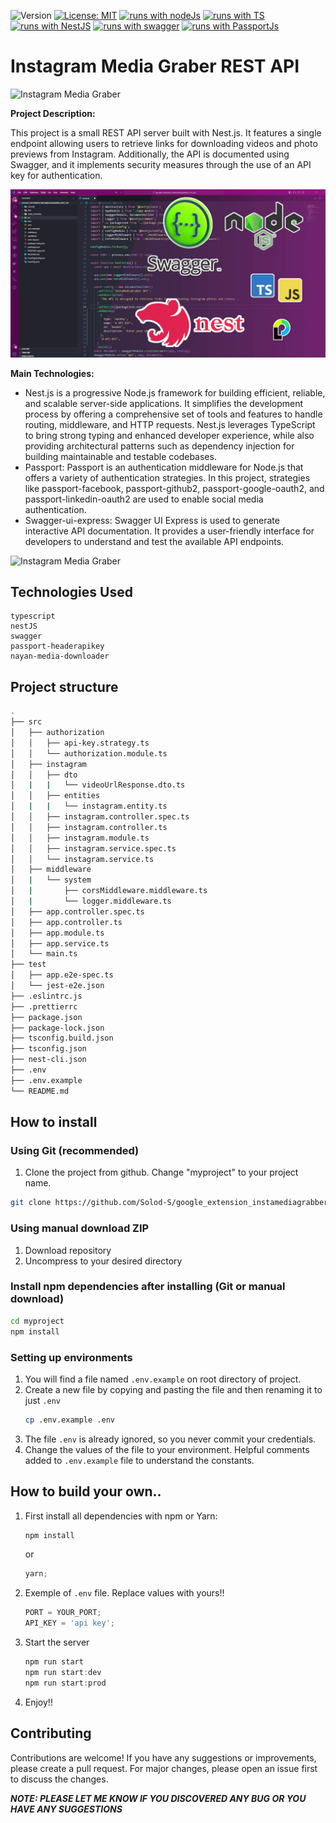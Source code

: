 ![Version](https://img.shields.io/badge/Version-0.9-blue.svg?cacheSeconds=2592000)
[![License: MIT](https://img.shields.io/badge/License-MIT-yellow.svg)](https://opensource.org/licenses/MIT)
[![runs with nodeJs](https://img.shields.io/badge/Runs%20with%20Node.Js-000.svg?style=flat-square&logo=nodedotjs&labelColor=f3f3f3&logoColor=#3C823B)](https://nodejs.org/ru)
[![runs with TS](https://img.shields.io/badge/Runs%20with%20Typescript-000.svg?style=flat-square&logo=typescript&labelColor=f3f3f3&logoColor=#3178C6)](https://www.typescriptlang.org/)
[![runs with NestJS](https://img.shields.io/badge/Runs%20with%20NestJs-000.svg?style=flat-square&logo=nestjs&labelColor=f3f3f3&logoColor=red)](https://nestjs.com/)
[![runs with swagger](https://img.shields.io/badge/Runs%20with%20Swagger-000.svg?style=flat-square&logo=swagger&labelColor=f3f3f3&logoColor=#85EA2D)](https://swagger.io/)
[![runs with PassportJs](https://img.shields.io/badge/Runs%20with%20PassportJs-000.svg?style=flat-square&logo=Passport&labelColor=f3f3f3&logoColor=35DF79)](https://www.passportjs.org/)

<!-- [![runs with jest](https://img.shields.io/badge/Runs%20with%20Jest-000.svg?style=flat-square&logo=jest&labelColor=f3f3f3&logoColor=944058)](https://jestjs.io/ru/) -->

# Instagram Media Graber REST API

![Instagram Media Graber](/public/pictures/about.jpg)

**Project Description:**

This project is a small REST API server built with Nest.js. It features a single endpoint allowing users to retrieve links for downloading videos and photo previews from Instagram. Additionally, the API is documented using Swagger, and it implements security measures through the use of an API key for authentication.

![Instagram Media Graber](/media/main.jpg)

**Main Technologies:**

- Nest.js is a progressive Node.js framework for building efficient, reliable, and scalable server-side applications. It simplifies the development process by offering a comprehensive set of tools and features to handle routing, middleware, and HTTP requests. Nest.js leverages TypeScript to bring strong typing and enhanced developer experience, while also providing architectural patterns such as dependency injection for building maintainable and testable codebases.
- Passport: Passport is an authentication middleware for Node.js that offers a variety of authentication strategies. In this project, strategies like passport-facebook, passport-github2, passport-google-oauth2, and passport-linkedin-oauth2 are used to enable social media authentication.
- Swagger-ui-express: Swagger UI Express is used to generate interactive API documentation. It provides a user-friendly interface for developers to understand and test the available API endpoints.

![Instagram Media Graber](/media/rest-api.gif)

## Technologies Used

<!-- ![Instagram Media Graber](/public/pictures/test-min.jpg) -->

    typescript
    nestJS
    swagger
    passport-headerapikey
    nayan-media-downloader

<!-- ![Instagram Media Graber](/public/pictures/email-min.jpg) -->

## Project structure

```sh
.
├── src
│   ├── authorization
│   │   ├── api-key.strategy.ts
│   │   └── authorization.module.ts
│   ├── instagram
│   │   ├── dto
│   |   |   └── videoUrlResponse.dto.ts
│   │   ├── entities
│   |   |   └── instagram.entity.ts
│   │   ├── instagram.controller.spec.ts
│   │   ├── instagram.controller.ts
│   │   ├── instagram.module.ts
│   │   ├── instagram.service.spec.ts
│   │   └── instagram.service.ts
│   ├── middleware
│   |   └── system
│   |       ├── corsMiddleware.middleware.ts
│   |       └── logger.middleware.ts
│   ├── app.controller.spec.ts
│   ├── app.controller.ts
│   ├── app.module.ts
│   ├── app.service.ts
│   └── main.ts
├── test
│   ├── app.e2e-spec.ts
│   └── jest-e2e.json
├── .eslintrc.js
├── .prettierrc
├── package.json
├── package-lock.json
├── tsconfig.build.json
├── tsconfig.json
├── nest-cli.json
├── .env
├── .env.example
└── README.md

```

## How to install

### Using Git (recommended)

1.  Clone the project from github. Change "myproject" to your project name.

```bash
git clone https://github.com/Solod-S/google_extension_instamediagrabber_rest_api ./myproject
```

### Using manual download ZIP

1.  Download repository
2.  Uncompress to your desired directory

### Install npm dependencies after installing (Git or manual download)

```bash
cd myproject
npm install
```

### Setting up environments

1.  You will find a file named `.env.example` on root directory of project.
2.  Create a new file by copying and pasting the file and then renaming it to just `.env`
    ```bash
    cp .env.example .env
    ```
3.  The file `.env` is already ignored, so you never commit your credentials.
4.  Change the values of the file to your environment. Helpful comments added to `.env.example` file to understand the constants.

## How to build your own..

1. First install all dependencies with npm or Yarn:
   ```javascript
   npm install
   ```
   or
   ```javascript
   yarn;
   ```
2. Exemple of `.env` file. Replace values with yours!!

   ```javascript
   PORT = YOUR_PORT;
   API_KEY = 'api key';
   ```

3. Start the server

   ```javascript
   npm run start
   npm run start:dev
   npm run start:prod
   ```

4. Enjoy!!

## Contributing

Contributions are welcome! If you have any suggestions or improvements, please create a pull request. For major changes, please open an issue first to discuss the changes.

**_NOTE: PLEASE LET ME KNOW IF YOU DISCOVERED ANY BUG OR YOU HAVE ANY SUGGESTIONS_**
